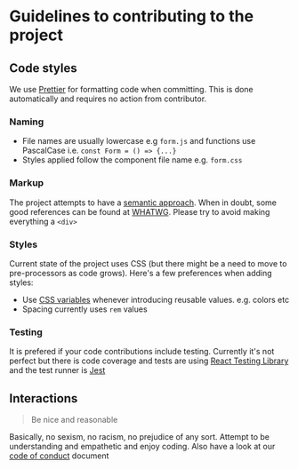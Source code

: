 # Guidelines to contributing to the project

## Code styles

We use [Prettier](https://prettier.io) for formatting code when committing. This is done automatically and requires no action from contributor.

### Naming

- File names are usually lowercase e.g `form.js` and functions use PascalCase i.e. `const Form = () => {...}`
- Styles applied follow the component file name e.g. `form.css`

### Markup

The project attempts to have a [semantic approach](https://developer.mozilla.org/en-US/docs/Glossary/Semantics). When in doubt, some good references can be found at [WHATWG](https://html.spec.whatwg.org/multipage/).
Please try to avoid making everything a `<div>`

### Styles

Current state of the project uses CSS (but there might be a need to move to pre-processors as code grows). Here's a few preferences when adding styles:

- Use [CSS variables](https://developer.mozilla.org/en-US/docs/Web/CSS/Using_CSS_custom_properties) whenever introducing reusable values. e.g. colors etc
- Spacing currently uses `rem` values

### Testing

It is prefered if your code contributions include testing. Currently it's not perfect but there is code coverage and tests are using [React Testing Library](https://testing-library.com) and the test runner is [Jest](https://jestjs.io)

## Interactions

> Be nice and reasonable

Basically, no sexism, no racism, no prejudice of any sort. Attempt to be understanding and empathetic and enjoy coding.
Also have a look at our [code of conduct](CODE_OF_CONDUCT.md) document
